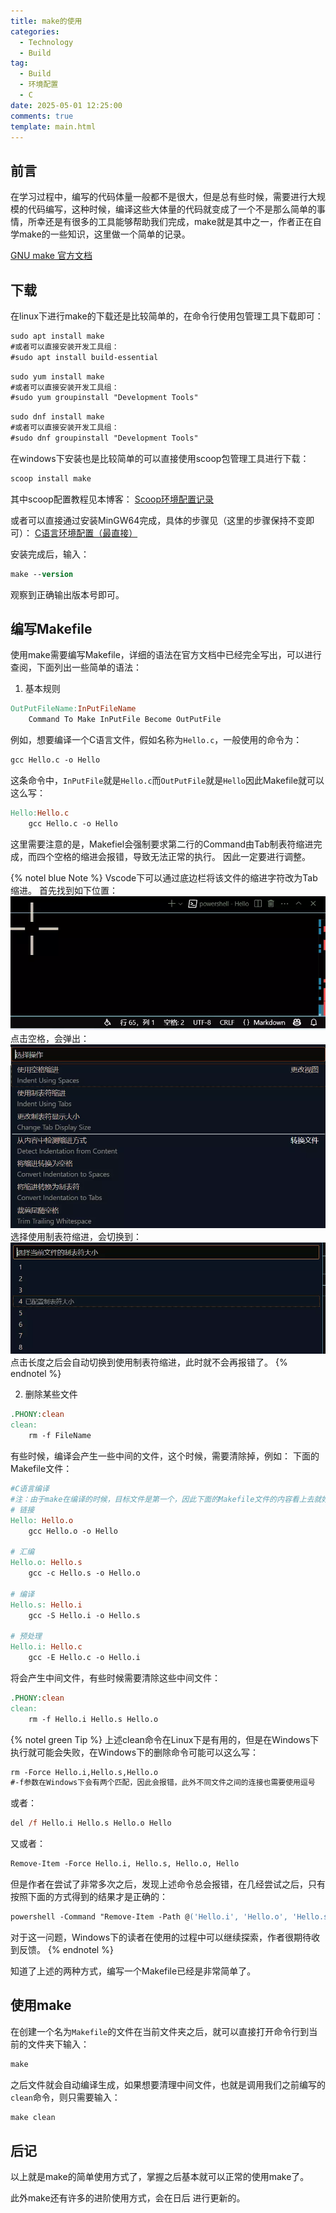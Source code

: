 ```yaml
---
title: make的使用
categories:
  - Technology
  - Build
tag:
  - Build
  - 环境配置
  - C
date: 2025-05-01 12:25:00
comments: true
template: main.html
---
```

## 前言
在学习过程中，编写的代码体量一般都不是很大，但是总有些时候，需要进行大规模的代码编写，这种时候，编译这些大体量的代码就变成了一个不是那么简单的事情，所幸还是有很多的工具能够帮助我们完成，make就是其中之一，作者正在自学make的一些知识，这里做一个简单的记录。

[GNU make 官方文档](https://www.gnu.org/software/make/manual/make.html)

## 下载
在linux下进行make的下载还是比较简单的，在命令行使用包管理工具下载即可：
```ps
sudo apt install make
#或者可以直接安装开发工具组：
#sudo apt install build-essential
```
```ps
sudo yum install make
#或者可以直接安装开发工具组：
#sudo yum groupinstall "Development Tools"
```
```ps
sudo dnf install make
#或者可以直接安装开发工具组：
#sudo dnf groupinstall "Development Tools"
```

在windows下安装也是比较简单的可以直接使用scoop包管理工具进行下载：
```ps
scoop install make
```
其中scoop配置教程见本博客：
[Scoop环境配置记录](https://blog.cflmy.cn/2024/11/13/Technology/Scoop/Scoop/)

或者可以直接通过安装MinGW64完成，具体的步骤见（这里的步骤保持不变即可）：
[C语言环境配置（最直接）](https://blog.cflmy.cn/2025/04/11/Technology/C/C_Environment/)

安装完成后，输入：
```ps
make --version
```
观察到正确输出版本号即可。

## 编写Makefile
使用make需要编写Makefile，详细的语法在官方文档中已经完全写出，可以进行查阅，下面列出一些简单的语法：

1. 基本规则
```Makefile
OutPutFileName:InPutFileName
	Command To Make InPutFile Become OutPutFile
```
例如，想要编译一个C语言文件，假如名称为`Hello.c`，一般使用的命令为：
```ps
gcc Hello.c -o Hello
```
这条命令中，`InPutFile`就是`Hello.c`而`OutPutFile`就是`Hello`因此Makefile就可以这么写：
```Makefile
Hello:Hello.c
	gcc Hello.c -o Hello
```

这里需要注意的是，Makefiel会强制要求第二行的Command由Tab制表符缩进完成，而四个空格的缩进会报错，导致无法正常的执行。
因此一定要进行调整。

{% notel blue Note %}
Vscode下可以通过底边栏将该文件的缩进字符改为Tab缩进。
首先找到如下位置：
![](img/1.webp)
点击空格，会弹出：
![](img/2.webp)
选择使用制表符缩进，会切换到：
![](img/3.webp)
点击长度之后会自动切换到使用制表符缩进，此时就不会再报错了。
{% endnotel %}

2. 删除某些文件
```Makefile
.PHONY:clean
clean:
	rm -f FileName
```
有些时候，编译会产生一些中间的文件，这个时候，需要清除掉，例如：
下面的Makefile文件：
```Makefile
#C语言编译
#注：由于make在编译的时候，目标文件是第一个，因此下面的Makefile文件的内容看上去就好像和正常的编译顺序不同
# 链接
Hello: Hello.o
	gcc Hello.o -o Hello

# 汇编
Hello.o: Hello.s
	gcc -c Hello.s -o Hello.o

# 编译
Hello.s: Hello.i
	gcc -S Hello.i -o Hello.s

# 预处理
Hello.i: Hello.c
	gcc -E Hello.c -o Hello.i
```
将会产生中间文件，有些时候需要清除这些中间文件：
```Makefile
.PHONY:clean
clean:
	rm -f Hello.i Hello.s Hello.o
```

{% notel green Tip %}
上述clean命令在Linux下是有用的，但是在Windows下执行就可能会失败，在Windows下的删除命令可能可以这么写：
```ps
rm -Force Hello.i,Hello.s,Hello.o
#-f参数在Windows下会有两个匹配，因此会报错，此外不同文件之间的连接也需要使用逗号
```
或者：
```ps
del /f Hello.i Hello.s Hello.o Hello
```
又或者：
```ps
Remove-Item -Force Hello.i, Hello.s, Hello.o, Hello
```

但是作者在尝试了非常多次之后，发现上述命令总会报错，在几经尝试之后，只有按照下面的方式得到的结果才是正确的：
```ps
powershell -Command "Remove-Item -Path @('Hello.i', 'Hello.o', 'Hello.s') -Force -ErrorAction SilentlyContinue"
```

对于这一问题，Windows下的读者在使用的过程中可以继续探索，作者很期待收到反馈。
{% endnotel %}

知道了上述的两种方式，编写一个Makefile已经是非常简单了。

## 使用make
在创建一个名为`Makefile`的文件在当前文件夹之后，就可以直接打开命令行到当前的文件夹下输入：
```ps
make
```
之后文件就会自动编译生成，如果想要清理中间文件，也就是调用我们之前编写的`clean`命令，则只需要输入：
```ps
make clean
```

## 后记
以上就是make的简单使用方式了，掌握之后基本就可以正常的使用make了。

此外make还有许多的进阶使用方式，会在日后 进行更新的。